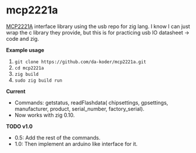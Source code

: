 # mcp2221a
[MCP2221A](http://ww1.microchip.com/downloads/en/devicedoc/20005565b.pdf) interface library using the usb repo for zig lang.
I know I can just wrap the c library they provide, but this is for practicing usb IO datasheet -> code and zig.

**Example usage**
1. `git clone https://github.com/da-koder/mcp2221a.git`
2. `cd mcp2221a`
3. `zig build`
4. `sudo zig build run`

**Current**
- Commands: getstatus, readFlashdata( chipsettings, gpsettings, manufacturer, product, serial_number, factory_serial).
- Now works with zig 0.10.

**TODO v1.0**
- 0.5: Add the rest of the commands. 
- 1.0: Then implement an arduino like interface for it.
